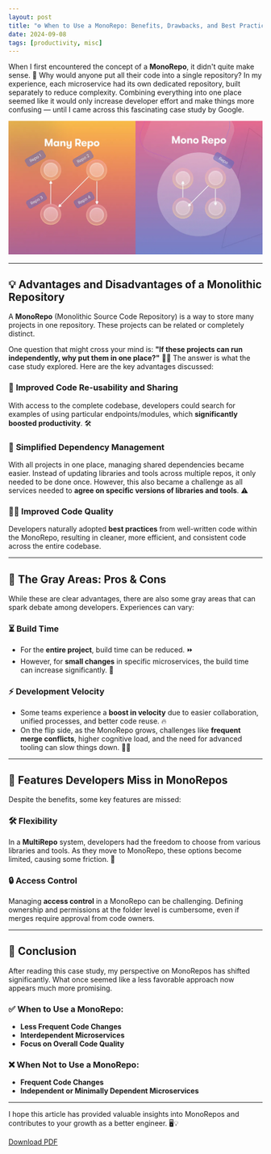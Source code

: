 ```yaml
---
layout: post
title: "⚙️ When to Use a MonoRepo: Benefits, Drawbacks, and Best Practices"
date: 2024-09-08
tags: [productivity, misc]
---
```


When I first encountered the concept of a **MonoRepo**, it didn't quite make sense. 🤔 Why would anyone put all their code into a single repository? In my experience, each microservice had its own dedicated repository, built separately to reduce complexity. Combining everything into one place seemed like it would only increase developer effort and make things more confusing — until I came across this fascinating case study by Google. 

![Monorepo vs Multirepo](../assets/img/monorepo.webp "Monorepo vs Multirepo")

---

## 💡 Advantages and Disadvantages of a Monolithic Repository

A **MonoRepo** (Monolithic Source Code Repository) is a way to store many projects in one repository. These projects can be related or completely distinct.

One question that might cross your mind is: **"If these projects can run independently, why put them in one place?"** 🤷‍♂️ The answer is what the case study explored. Here are the key advantages discussed:

### 🚀 **Improved Code Re-usability and Sharing**
With access to the complete codebase, developers could search for examples of using particular endpoints/modules, which **significantly boosted productivity**. 🛠️

### 🔧 **Simplified Dependency Management**
With all projects in one place, managing shared dependencies became easier. Instead of updating libraries and tools across multiple repos, it only needed to be done once. However, this also became a challenge as all services needed to **agree on specific versions of libraries and tools**. ⚠️

### 🧑‍💻 **Improved Code Quality**
Developers naturally adopted **best practices** from well-written code within the MonoRepo, resulting in cleaner, more efficient, and consistent code across the entire codebase.

---

## 🧐 The Gray Areas: Pros & Cons

While these are clear advantages, there are also some gray areas that can spark debate among developers. Experiences can vary:

### ⏳ **Build Time**
- For the **entire project**, build time can be reduced. ⏩
- However, for **small changes** in specific microservices, the build time can increase significantly. 🐢

### ⚡ **Development Velocity**
- Some teams experience a **boost in velocity** due to easier collaboration, unified processes, and better code reuse. 🔥
- On the flip side, as the MonoRepo grows, challenges like **frequent merge conflicts**, higher cognitive load, and the need for advanced tooling can slow things down. 🧠💥

---

## 🧩 Features Developers Miss in MonoRepos

Despite the benefits, some key features are missed:

### 🛠️ **Flexibility**
In a **MultiRepo** system, developers had the freedom to choose from various libraries and tools. As they move to MonoRepo, these options become limited, causing some friction. 🛑

### 🔒 **Access Control**
Managing **access control** in a MonoRepo can be challenging. Defining ownership and permissions at the folder level is cumbersome, even if merges require approval from code owners.

---

## 🏁 **Conclusion**

After reading this case study, my perspective on MonoRepos has shifted significantly. What once seemed like a less favorable approach now appears much more promising.

### ✅ **When to Use a MonoRepo**:
- **Less Frequent Code Changes**
- **Interdependent Microservices**
- **Focus on Overall Code Quality**

### ❌ **When Not to Use a MonoRepo**:
- **Frequent Code Changes**
- **Independent or Minimally Dependent Microservices**

---

I hope this article has provided valuable insights into MonoRepos and contributes to your growth as a better engineer. 🖥️💡


[Download PDF](../assets/papers/Misc/Advantage-and-Disadvantages-of-a-Monolithic-Repository.pdf)
